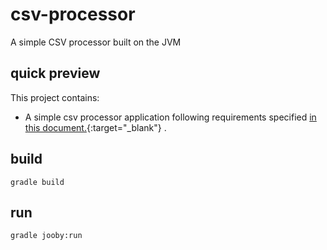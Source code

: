 # csv-processor

A simple CSV processor built on the JVM

## quick preview

This project contains:

- A simple csv processor application following requirements specified [in this document.](https://docs.google.com/document/d/1gQAInfbziBGdRoCZebyIDA3KGURMd5NK60cU6JeWVO4/edit?usp=sharing){:target="_blank"}
.
## build

    gradle build

## run

    gradle jooby:run
